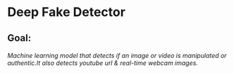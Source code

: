# Deep Fake Detector
## Goal:
###### Machine learning model that detects if an image or video is manipulated or authentic.It also detects youtube url & real-time webcam images. 
